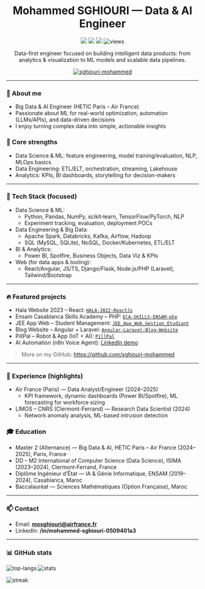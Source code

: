 <h1 align="center">Mohammed SGHIOURI — Data & AI Engineer</h1>
<p align="center">
  <a href="mailto:mosghiouri@airfrance.fr"><img src="https://img.shields.io/badge/Email-mosghiouri%40airfrance.fr-blue?style=flat&logo=gmail"/></a>
  <a href="https://www.linkedin.com/in/mohammed-sghiouri-0509401a3" target="_blank"><img src="https://img.shields.io/badge/LinkedIn-Mohammed%20Sghiouri-0A66C2?style=flat&logo=linkedin&logoColor=white"/></a>
  <a href="assets/pdf/SGHIOURI_MOHAMMED_CV_Data.pdf" target="_blank"><img src="https://img.shields.io/badge/CV-Download-111?style=flat&logo=readthedocs"/></a>
  <img src="https://komarev.com/ghpvc/?username=sghiouri-mohammed&label=Profile%20views&color=0e75b6&style=flat" alt="views" />
</p>

<p align="center">
  Data-first engineer focused on building intelligent data products: from analytics & visualization to ML models and scalable data pipelines.
</p>


<p align="center"> <a href="https://github.com/ryo-ma/github-profile-trophy"><img src="https://github-profile-trophy.vercel.app/?username=sghiouri-mohammed" alt="sghiouri-mohammed" /></a> </p>

<hr/>

### 🚀 About me
- Big Data & AI Engineer (HETIC Paris – Air France)
- Passionate about ML for real-world optimization, automation (LLMs/APIs), and data-driven decisions
- I enjoy turning complex data into simple, actionable insights

### 🧠 Core strengths
- Data Science & ML: feature engineering, model training/evaluation, NLP, MLOps basics
- Data Engineering: ETL/ELT, orchestration, streaming, Lakehouse
- Analytics: KPIs, BI dashboards, storytelling for decision-makers

---

### 🧩 Tech Stack (focused)

- Data Science & ML:
  - Python, Pandas, NumPy, scikit‑learn, TensorFlow/PyTorch, NLP
  - Experiment tracking, evaluation, deployment POCs
- Data Engineering & Big Data:
  - Apache Spark, Databricks, Kafka, Airflow, Hadoop
  - SQL (MySQL, SQLite), NoSQL, Docker/Kubernetes, ETL/ELT
- BI & Analytics:
  - Power BI, Spotfire, Business Objects, Data Viz & KPIs
- Web (for data apps & tooling):
  - React/Angular, JS/TS, Django/Flask, Node.js/PHP (Laravel), Tailwind/Bootstrap

---

### 🔥 Featured projects
- Hala Website 2023 – React: [`HALA-2022-ReactJs`](https://github.com/sghiouri-mohammed/HALA-2022-ReactJs)
- Ensam Casablanca Skills Academy – PHP: [`ECA-SKILLS-ENSAM-php`](https://github.com/sghiouri-mohammed/ECA-SKILLS-ENSAM-php)
- JEE App Web – Student Management: [`JEE_App_Web_Gestion_Etudiant`](https://github.com/sghiouri-mohammed/JEE_App_Web_Gestion_Etudiant)
- Blog Website – Angular + Laravel: [`Angular-Laravel-Blog-Website`](https://github.com/sghiouri-mohammed/Angular-Laravel-Blog-Website)
- PillPal – Robot & App (IoT + AI): [`PillPal`](https://github.com/sghiouri-mohammed/PillPal)
- AI Automation (n8n Voice Agent): [LinkedIn demo](https://www.linkedin.com/posts/mohammed-sghiouri_ai-voiceai-ecommerce-activity-7352797217822273536-ce3v)

> More on my GitHub: https://github.com/sghiouri-mohammed

---

### 💼 Experience (highlights)
- Air France (Paris) — Data Analyst/Engineer (2024–2025)
  - KPI framework, dynamic dashboards (Power BI/Spotfire), ML forecasting for workforce sizing
- LIMOS – CNRS (Clermont-Ferrand) — Research Data Scientist (2024)
  - Network anomaly analysis, ML-based intrusion detection

### 🎓 Education
- Master 2 (Alternance) — Big Data & AI, HETIC Paris – Air France (2024–2025), Paris, France
- DD – M2 International of Computer Science (Data Science), ISIMA (2023–2024), Clermont‑Ferrand, France
- Diplôme Ingénieur d’État — IA & Génie Informatique, ENSAM (2019–2024), Casablanca, Maroc
- Baccalauréat — Sciences Mathématiques (Option Française), Maroc

---

### 📫 Contact
- Email: **mosghiouri@airfrance.fr**
- LinkedIn: **/in/mohammed-sghiouri-0509401a3**

---

### 📊 GitHub stats
<p>
  <img align="left" src="https://github-readme-stats.vercel.app/api/top-langs?username=sghiouri-mohammed&show_icons=true&locale=en&layout=compact" alt="top-langs" />
</p>


<p>
  <img align="center" src="https://github-readme-stats.vercel.app/api?username=sghiouri-mohammed&show_icons=true&locale=en" alt="stats" />
</p>


<p>
  <img align="center" src="https://github-readme-streak-stats.herokuapp.com/?user=sghiouri-mohammed" alt="streak" />
</p>

